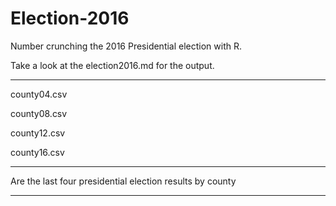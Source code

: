 # Election-2016

Number crunching the 2016 Presidential election with R.

Take a look at the election2016.md for the output.

________________
county04.csv 

county08.csv

county12.csv

county16.csv
________________
Are the last four presidential election results by county
__________________________________________________________

